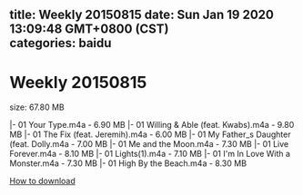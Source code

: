 
title: Weekly 20150815
date: Sun Jan 19 2020 13:09:48 GMT+0800 (CST)    
categories: baidu
---

# Weekly 20150815
size: 67.80 MB
 
 
|- 01 Your Type.m4a - 6.90 MB
|- 01 Willing & Able (feat. Kwabs).m4a - 9.80 MB
|- 01 The Fix (feat. Jeremih).m4a - 6.00 MB
|- 01 My Father_s Daughter (feat. Dolly.m4a - 7.00 MB
|- 01 Me and the Moon.m4a - 7.30 MB
|- 01 Live Forever.m4a - 8.10 MB
|- 01 Lights(1).m4a - 7.10 MB
|- 01 I'm In Love With a Monster.m4a - 7.30 MB
|- 01 High By the Beach.m4a - 8.30 MB

[How to download](https://bpcam.bemobtrk.com/go/2ceec3aa-1ca2-46d6-b9ff-aaa5c184517c?jno=568)